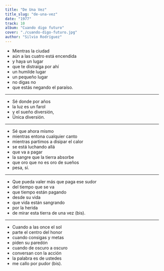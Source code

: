 ```yaml
---
title: "De Una Vez"
title_slug: "de-una-vez"
date: "1977"
track: 10
album: "Cuando digo futuro"
cover: "./cuando-digo-futuro.jpg"
author: "Silvio Rodríguez"
---
```


- Mientras la ciudad
- aún a las cuatro está encendida
- y haya un lugar
- que te distraiga por ahí
- un humilde lugar
- un pequeño lugar
- no digas no
- que estás negando el paraíso.

---

- Sé donde por años
- la luz es un farol
- y el sueño diversión,
- Única diversión.

---

- Sé que ahora mismo
- mientras entona cualquier canto
- mientras partimos a disipar el calor
- se está luchando allá
- que va a pagar
- la sangre que la tierra absorbe
- que oro que no es oro de sueños
- pesa, sí.

---

- Que pueda valer más que paga ese sudor
- del tiempo que se va
- que tiempo están pagando
- desde su vida
- que vida están sangrando
- por la herida
- de mirar esta tierra de una vez (bis).

---

- Cuando a las once el sol
- parte el centro del honor
- cuando consigas y metas
- piden su paredón
- cuando de oscuro a oscuro
- conversan con la acción
- la palabra es de ustedes
- me callo por pudor (bis).
